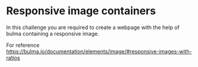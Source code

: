 # Responsive image containers

In this challenge you are required to create a webpage with the help of bulma containing a responsive image.


For reference https://bulma.io/documentation/elements/image/#responsive-images-with-ratios
